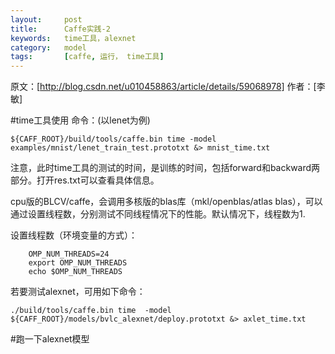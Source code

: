 ```yaml
---
layout:     post
title:      Caffe实践-2
keywords:   time工具，alexnet
category:   model 
tags:		[caffe, 运行， time工具]
---
```

原文：[http://blog.csdn.net/u010458863/article/details/59068978]
作者：[李敏]

#time工具使用
命令：(以lenet为例)

    ${CAFF_ROOT}/build/tools/caffe.bin time -model examples/mnist/lenet_train_test.prototxt &> mnist_time.txt
注意，此时time工具的测试的时间，是训练的时间，包括forward和backward两部分。打开res.txt可以查看具体信息。

cpu版的BLCV/caffe，会调用多核版的blas库（mkl/openblas/atlas blas），可以通过设置线程数，分别测试不同线程情况下的性能。默认情况下，线程数为1.

设置线程数（环境变量的方式）：
    
        OMP_NUM_THREADS=24
        export OMP_NUM_THREADS
        echo $OMP_NUM_THREADS
        
若要测试alexnet，可用如下命令：

    ./build/tools/caffe.bin time  -model ${CAFF_ROOT}/models/bvlc_alexnet/deploy.prototxt &> axlet_time.txt
    
#跑一下alexnet模型

